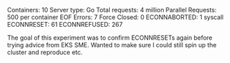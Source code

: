 Containers: 10
Server type: Go
Total requests: 4 million
Parallel Requests: 500 per container
EOF Errors: 7
Force Closed: 0
ECONNABORTED: 1
syscall ECONNRESET: 61
ECONNREFUSED: 267

The goal of this experiment was to confirm ECONNRESETs again before trying advice from EKS SME.  Wanted to make sure I could still spin up the cluster and reproduce etc.
